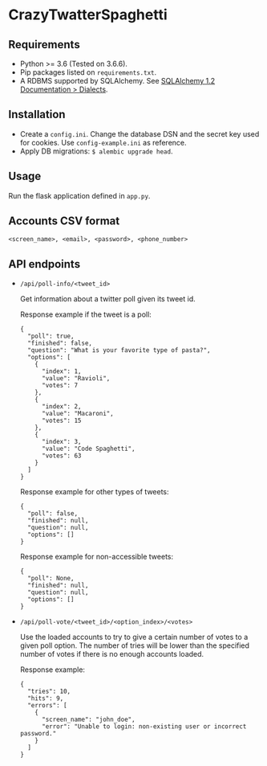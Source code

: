 # CrazyTwatterSpaghetti

## Requirements
- Python >= 3.6 (Tested on 3.6.6).
- Pip packages listed on `requirements.txt`.
- A RDBMS supported by SQLAlchemy. See [SQLAlchemy 1.2 Documentation > Dialects](https://docs.sqlalchemy.org/en/latest/dialects/index.html).

## Installation
- Create a `config.ini`. Change the database DSN and the secret key used for cookies. Use `config-example.ini` as reference.
- Apply DB migrations: `$ alembic upgrade head`.

## Usage
Run the flask application defined in `app.py`.

## Accounts CSV format
`<screen_name>, <email>, <password>, <phone_number>`

## API endpoints
- `/api/poll-info/<tweet_id>`

  Get information about a twitter poll given its tweet id.

  Response example if the tweet is a poll:
  ```
  {
    "poll": true,
    "finished": false,
    "question": "What is your favorite type of pasta?",
    "options": [
      {
        "index": 1,
        "value": "Ravioli",
        "votes": 7
      },
      {
        "index": 2,
        "value": "Macaroni",
        "votes": 15
      },
      {
        "index": 3,
        "value": "Code Spaghetti",
        "votes": 63
      }
    ]
  }
  ```

  Response example for other types of tweets:

  ```
  {
    "poll": false,
    "finished": null,
    "question": null,
    "options": []
  }
  ```

  Response example for non-accessible tweets:

  ```
  {
    "poll": None,
    "finished": null,
    "question": null,
    "options": []
  }
  ```

- `/api/poll-vote/<tweet_id>/<option_index>/<votes>`

  Use the loaded accounts to try to give a certain number of votes to a given poll option.
  The number of tries will be lower than the specified number of votes if there is no enough accounts loaded.

  Response example:
  ```
  {
    "tries": 10,
    "hits": 9,
    "errors": [
      {
        "screen_name": "john_doe",
        "error": "Unable to login: non-existing user or incorrect password."
      }
    ]
  }
  ```
